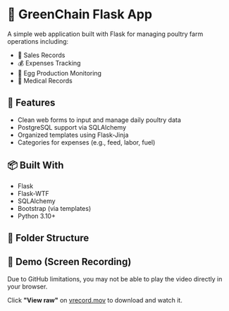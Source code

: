 # 🐔 GreenChain Flask App

A simple web application built with Flask for managing poultry farm operations including:

- 🛒 Sales Records
- 💰 Expenses Tracking
- 🥚 Egg Production Monitoring
- 🏥 Medical Records

## 🚀 Features

- Clean web forms to input and manage daily poultry data
- PostgreSQL support via SQLAlchemy
- Organized templates using Flask-Jinja
- Categories for expenses (e.g., feed, labor, fuel)

## 📦 Built With

- Flask
- Flask-WTF
- SQLAlchemy
- Bootstrap (via templates)
- Python 3.10+

## 📂 Folder Structure
## 🎥 Demo (Screen Recording)

Due to GitHub limitations, you may not be able to play the video directly in your browser.

Click **"View raw"** on [vrecord.mov](media/videos/vrecord.mov) to download and watch it.
